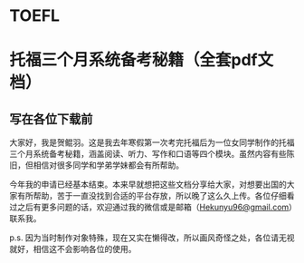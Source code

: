 # TOEFL
托福三个月系统备考秘籍（全套pdf文档）
========================================================

写在各位下载前
----------------------

大家好，我是贺鲲羽。这是我去年寒假第一次考完托福后为一位女同学制作的托福三个月系统备考秘籍，涵盖阅读、听力、写作和口语等四个模块。虽然内容有些陈旧，但相信对很多同学和学弟学妹都会有所帮助。

今年我的申请已经基本结束。本来早就想把这些文档分享给大家，对想要出国的大家有所帮助，苦于一直没找到合适的平台存放，所以晚了这么久上传。各位仔细看过之后有更多问题的话，欢迎通过我的微信或是邮箱（Hekunyu96@gmail.com）联系我。

p.s. 因为当时制作对象特殊，现在又实在懒得改，所以画风奇怪之处，各位请无视就好，相信这不会影响各位的使用。

